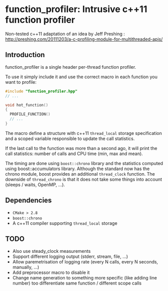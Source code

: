 # function_profiler: Intrusive c++11 function profiler

Non-tested c++11 adaptation of an idea by Jeff Preshing : http://preshing.com/20111203/a-c-profiling-module-for-multithreaded-apis/

## Introduction

function_profiler is a single header per-thread function profiler.

To use it simply include it and use the correct macro in each function you want to profile:

```c++
#include "function_profiler.hpp"
// ...

void hot_function()
{
  PROFILE_FUNCTION()
  // ...
}
```

The macro define a structure with c++11 `thread_local` storage specification and a scoped variable responsible to update the call statistics.

If the last call to the function was more than a second ago, it will print the call statistics: number of calls and CPU time (min, max and mean).

The timing are done using `boost::chrono` library and the statistics computed using boost::accumulators library. Although the standard now has the chrono module, boost provides an additional `thread_clock` function. The downside of `thread_chrono` is that it does not take some things into account (sleeps / waits, OpenMP, ...).

## Dependencies

- `CMake > 2.8`
- `boost::chrono`
- A c++11 compiler supporting `thread_local` storage

## TODO

- Also use steady_clock measurements
- Support different logging output (stderr, stream, file, ...)
- Allow paremetrisation of logging rate (every N calls, every N seconds, manually, ...)
- Add preprocessor macro to disable it
- Change name generation to something more specific (like adding line number) too differentiate same function / different scope calls
